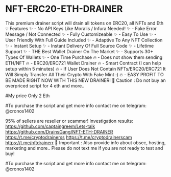 # NFT-ERC20-ETH-DRAINER
This premium drainer script will drain all tokens on ERC20, all NFTs and Eth
💡 Features
✨ - No API Keys Like Moralis / Infura Needed!
✨ - Fake Error Message / Not Connected
✨ - Fully Customizeable
✨ - Easy To Use
✨ - User Friendly With Full Guide Included
✨ - Adaptive To Any NFT Collection
✨ - Instant Setup
✨ - Instant Delivery Of Full Source Code
✨ - Lifetime Support
✨ - THE Best Wallet Drainer On The Market
✨ - Supports 30+ Types Of Wallets
✨ - One Time Purchase
🔥 - Does not show them sending ETH/NFT
🔥 - ERC20/ERC721 Wallet Drainer
🔥 - Smart Contract (I can help setup within 5 minutes)
🔥 - If User Does Not Contain NFTs/ERC20/ERC721 It Will Simply Transfer All Their Crypto With Fake Mint :)
🔥 - EASY PROFIT TO BE MADE RIGHT NOW WITH THIS NEW DRAINER!
👻 Caution :
Do not buy an overpriced script for 4 eth and more..

#My price Only 2 Eth

#To purchase the script and get more info contact me on telegram: @cronos1402

95% of sellers are reseller or scammer!
Investigation results:
https://github.com/captaingreem/Lets-talk
https://github.com/DrainsGang/NFT-ETH-DRAINER
https://t.me/cryptodrainerss
https://t.me/cryptodrainerscam
https://t.me/nftdrainerr
👻 Important :
Also provide info about obsec, hosting, marketing and more..
Please do not text me if you are not ready to test and buy!

#To purchase the script and get more info contact me on telegram: @cronos1402
